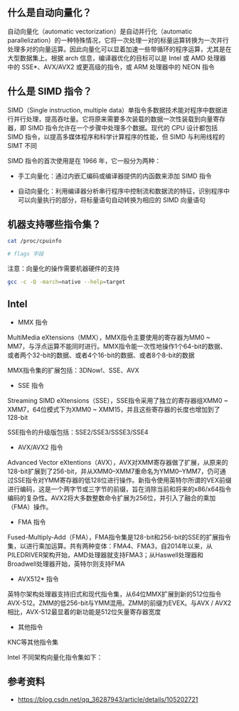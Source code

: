 ## 什么是自动向量化？

自动向量化（automatic vectorization）是自动并行化（automatic parallelization）的一种特殊情况，它将一次处理一对的标量运算转换为一次并行处理多对的向量运算。因此向量化可以显着加速一些带循环的程序运算，尤其是在大型数据集上。根据 arch 信息，编译器优化的目标可以是 Intel 或 AMD 处理器中的 SSE*、AVX/AVX2 或更高级的指令，或 ARM 处理器中的 NEON 指令

## 什么是 SIMD 指令？

SIMD（Single instruction, multiple data）单指令多数据技术能对程序中数据进行并行处理，提高吞吐量。它将原来需要多次装载的数据一次性装载到向量寄存器，即 SIMD 指令允许在一个步骤中处理多个数据。现代的 CPU 设计都包括 SIMD 指令，以提高多媒体程序和科学计算程序的性能，但 SIMD 与利用线程的 SIMT 不同

SIMD 指令的首次使用是在 1966 年，它一般分为两种：

- 手工向量化：通过内嵌汇编码或编译器提供的内函数来添加 SIMD 指令

- 自动向量化：利用编译器分析串行程序中控制流和数据流的特征，识别程序中可以向量执行的部分，将标量语句自动转换为相应的 SIMD 向量语句

## 机器支持哪些指令集？

```bash
cat /proc/cpuinfo

# flags 字段
```

注意：向量化的操作需要机器硬件的支持

```bash
gcc -c -Q -march=native --help=target
```

## Intel

- MMX 指令

MultiMedia eXtensions（MMX），MMX指令主要使用的寄存器为MM0 ~ MM7，与浮点运算不能同时进行。MMX指令能一次性地操作1个64-bit的数据、或者两个32-bit的数据、或者4个16-bit的数据、或者8个8-bit的数据

MMX指令集的扩展包括：3DNow!、SSE、AVX

- SSE 指令

Streaming SIMD eXtensions（SSE），SSE指令采用了独立的寄存器组XMM0 ~ XMM7，64位模式下为XMM0 ~ XMM15，并且这些寄存器的长度也增加到了128-bit

SSE指令的升级版包括：SSE2/SSE3/SSSE3/SSE4

- AVX/AVX2 指令

Advanced Vector eXtentions（AVX），AVX对XMM寄存器做了扩展，从原来的128-bit扩展到了256-bit，并从XMM0–XMM7重命名为YMM0–YMM7，仍可通过SSE指令对YMM寄存器的低128位进行操作。新指令使用英特尔所谓的VEX前缀进行编码，这是一个两字节或三字节的前缀，旨在消除当前和将来的x86/x64指令编码的复杂性。AVX2将大多数整数命令扩展为256位，并引入了融合的乘加（FMA）操作。

- FMA 指令

Fused-Multiply-Add（FMA），FMA指令集是128-bit和256-bit的SSE的扩展指令集，以进行乘加运算。共有两种变体：FMA4、FMA3，自2014年以来，从PILEDRIVER架构开始，AMD处理器就支持FMA3；从Haswell处理器和Broadwell处理器开始，英特尔则支持FMA

- AVX512* 指令

英特尔架构处理器支持旧式和现代指令集，从64位MMX扩展到新的512位指令AVX-512。ZMM的低256-bit与YMM混用。ZMM的前缀为EVEX。与AVX / AVX2相比，AVX-512最显着的新功能是512位矢量寄存器宽度

- 其他指令

KNC等其他指令集

Intel 不同架构向量化指令集如下：

## 参考资料

- <https://blog.csdn.net/qq_36287943/article/details/105202721>
